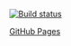 [![Build status](https://ci.appveyor.com/api/projects/status/cmf9k34o9y6chlwq/branch/main?svg=true)](https://ci.appveyor.com/project/MaxKrch/ahj-lesson11-task2/branch/main)

[GitHub Pages](https://maxkrch.github.io/ahj-lesson11-task2/)